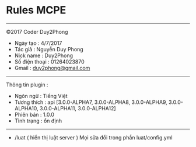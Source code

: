 # Rules MCPE
______________________________
©2017 Coder Duy2Phong
- Ngày tạo : 4/7/2017
- Tác giả : Nguyễn Duy Phong
- Nick name : Duy2Phong
- Số điện thoại : 01264023870
- Gmail : duy2phong@gmail.com
______________________________
Thông tin plugin :
- Ngôn ngữ : Tiếng Việt
- Tương thích : api [3.0.0-ALPHA7, 3.0.0-ALPHA8, 3.0.0-ALPHA9, 3.0.0-ALPHA10, 3.0.0-ALPHA11, 3.0.0-ALPHA12]
- Phiên bản : 1.0.0
- Tình trạng : ổn định
_____________________________
- /luat ( hiển thị luật server )
Mọi sữa đổi trong phần luat/config.yml
